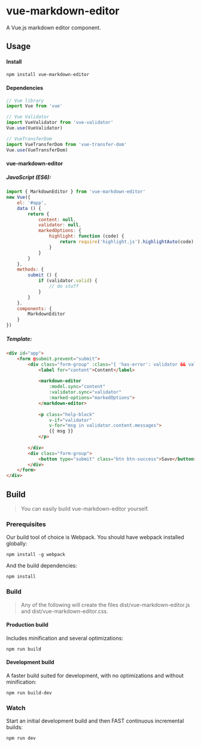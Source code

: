 # vue-markdown-editor

A Vue.js markdown editor component.

## Usage

#### Install

```bash
npm install vue-markdown-editor
```

#### Dependencies

```js
// Vue library
import Vue from 'vue'

// Vue Validator
import VueValidator from 'vue-validator'
Vue.use(VueValidator)

// VueTransferDom
import VueTransferDom from 'vue-transfer-dom'
Vue.use(VueTransferDom)
```

#### vue-markdown-editor

##### JavaScript (ES6):

```js
import { MarkdownEditor } from 'vue-markdown-editor'
new Vue({
	el: '#app',
	data () {
		return {
			content: null,
			validator: null,
			markedOptions: {
				highlight: function (code) {
					return require('highlight.js').highlightAuto(code).value
				}
			}
		}
	},
	methods: {
		submit () {
			if (validator.valid) {
				// do stuff
			}
		}
	},
	components: {
		MarkdownEditor
	}
})
```

##### Template:

```html
<div id="app">
	<form @submit.prevent="submit">
		<div class="form-group" :class="{ 'has-error': validator && validator.content.invalid }">
			<label for="content">Content</label>
			
			<markdown-editor
				:model.sync="content"
				:validator.sync="validator"
				:marked-options="markedOptions">
			</markdown-editor>
			
			<p class="help-block" 
				v-if="validator" 
				v-for="msg in validator.content.messages">
				{{ msg }}
			</p>
			
		</div>
		<div class="form-group">
			<button type="submit" class="btn btn-success">Save</button>
		</div>
	</form>
</div>
```

## Build

> You can easily build vue-markdown-editor yourself.

### Prerequisites

Our build tool of choice is Webpack. You should have webpack installed globally:

	npm install -g webpack

And the build dependencies:

	npm install
	
### Build

> Any of the following will create the files dist/vue-markdown-editor.js and dist/vue-markdown-editor.css.

#### Production build

Includes minification and several optimizations:

	npm run build

#### Development build

A faster build suited for development, with no optimizations and without minification:

	npm run build-dev
	
### Watch

Start an initial development build and then FAST continuous incremental builds:

	npm run dev